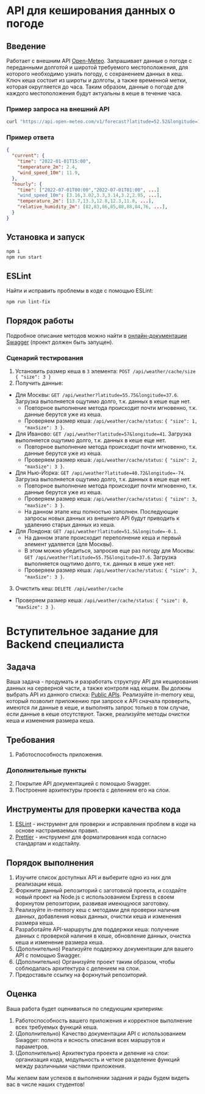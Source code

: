 # API для кеширования данных о погоде

## Введение

Работает с внешним API [Open-Meteo](https://open-meteo.com/). Запрашивает данные о погоде с переданными долготой и широтой требуемого местоположения, для которого необходимо узнать погоду, с сохранением данных в кеш. Ключ кеша состоит из широты и долготы, а также временной метки, которая округляется до часа. Таким образом, данные о погоде для каждого местоположения будут актуальны в кеше в течение часа.

### Пример запроса на внешний API

```bash
curl "https://api.open-meteo.com/v1/forecast?latitude=52.52&longitude=13.41&current=temperature_2m,wind_speed_10m&hourly=temperature_2m,relative_humidity_2m,wind_speed_10m"
```

### Пример ответа

```json
{
  "current": {
    "time": "2022-01-01T15:00",
    "temperature_2m": 2.4,
    "wind_speed_10m": 11.9,
  },
  "hourly": {
    "time": ["2022-07-01T00:00","2022-07-01T01:00", ...]
    "wind_speed_10m": [3.16,3.02,3.3,3.14,3.2,2.95, ...],
    "temperature_2m": [13.7,13.3,12.8,12.3,11.8, ...],
    "relative_humidity_2m": [82,83,86,85,88,88,84,76, ...],
  }
}
```

## Установка и запуск

```bash
npm i
npm run start
```

## ESLint

Найти и исправить проблемы в коде с помощью ESLint:

```bash
npm run lint-fix
```

## Порядок работы

Подробное описание методов можно найти в [онлайн-документации Swagger](http://localhost:3000/docs) (проект должен быть запущен).

### Сценарий тестирования

1. Установить размер кеша в `3` элемента: `POST /api/weather/cache/size { "size": 3 }`
2. Получить данные:
  - Для Москвы: `GET /api/weather?latitude=55.75&longitude=37.6`. Загрузка выполняется ощутимо долго, т.к. данных в кеше еще нет.
    - Повторное выполнение метода происходит почти мгновенно, т.к. данные берутся уже из кеша.
    - Проверяем размер кеша: `/api/weather/cache/status`: `{ "size": 1, "maxSize": 3 }`.
  - Для Иваново: `GET /api/weather?latitude=57&longitude=41`. Загрузка выполняется ощутимо долго, т.к. данных в кеше еще нет.
    - Повторное выполнение метода происходит почти мгновенно, т.к. данные берутся уже из кеша.
    - Проверяем размер кеша: `/api/weather/cache/status`: `{ "size": 2, "maxSize": 3 }`.
  - Для Нью-Йорка: `GET /api/weather?latitude=40.72&longitude=-74`. Загрузка выполняется ощутимо долго, т.к. данных в кеше еще нет.
    - Повторное выполнение метода происходит почти мгновенно, т.к. данные берутся уже из кеша.
    - Проверяем размер кеша: `/api/weather/cache/status`: `{ "size": 3, "maxSize": 3 }`.
    - На данном этапе кеш полностью заполнен. Последующие запросы новых данных из внешнего API будут приводить к удалению старых данных из кеша.
  - Для Лондона: `GET /api/weather?latitude=51.5&longitude=-0.1`.
    - На данном этапе происходит переполнение кеша и первый элемент удаляется (для Москвы).
    - В этом можно убедиться, запросив еще раз погоду для Москвы: `GET /api/weather?latitude=55.75&longitude=37.6`. Загрузка выполняется ощутимо долго, т.к. данных в кеше уже нет.
    - Проверяем размер кеша: `/api/weather/cache/status`: `{ "size": 3, "maxSize": 3 }`.
3. Очистить кеш: `DELETE /api/weather/cache`
  - Проверяем размер кеша: `/api/weather/cache/status`: `{ "size": 0, "maxSize": 3 }`.

# Вступительное задание для Backend специалиста

## Задача

Ваша задача - продумать и разработать структуру API для кеширования данных на серверной части, а также контроля над кешем. Вы должны выбрать API из данного списка: [Public APIs](https://github.com/public-apis/public-apis#books-ov-file). Реализуйте in-memory кеш, который позволит приложению при запросе к API сначала проверить, имеются ли данные в кеше, и выполнять запрос только в том случае, если данные в кеше отсутствуют. Также, реализуйте методы очистки кеша и изменения размера кеша.

## Требования

1. Работоспособность приложения.

### Дополнительные пункты

2. Покрытие API документацией с помощью Swagger.
3. Построение архитектуры проекта с делением его на слои.

## Инструменты для проверки качества кода

1. [ESLint](https://eslint.org/) - инструмент для проверки и исправления проблем в коде на основе настраиваемых правил.
2. [Prettier](https://prettier.io/) - инструмент для форматирования кода согласно стандартам и кодстайлу.


## Порядок выполнения

1. Изучите список доступных API и выберите одно из них для реализации кеша.
2. Форкните данный репозиторий с заготовкой проекта, и создайте новый проект на Node.js с использованием Express в своем форкнутом репозитории, развивая имеющуюся заготовку.
3. Реализуйте in-memory кеш с методами для проверки наличия данных, добавления новых данных, очистки кеша и изменения размера кеша.
4. Разработайте API-маршруты для поддержки кеша: получение данных с проверкой наличия в кеше, обновление данных, очистка кеша и изменение размера кеша.
5. (Дополнительно) Реализуйте поддержку документации для вашего API с помощью Swagger.
6. (Дополнительно) Организуйте проект таким образом, чтобы соблюдалась архитектура с делением на слои.
7. Предоставьте ссылку на форкнутый репозиторий.

## Оценка

Ваша работа будет оцениваться по следующим критериям:

1. Работоспособность вашего приложения и корректное выполнение всех требуемых функций кеша.
2. (Дополнительно) Качество документации API с использованием Swagger: полнота и ясность описания всех маршрутов и параметров.
3. (Дополнительно) Архитектура проекта и деление на слои: организация кода, модульность и четкое разделение функций между различными частями приложения.

Мы желаем вам успехов в выполнении задания и рады будем видеть вас в числе наших студентов!